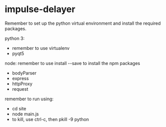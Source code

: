 # impulse-delayer

Remember to set up the python virtual environment and install the required packages.

python 3:
- remember to use virtualenv
- pyqt5

node:
remember to use install --save to install the npm packages
- bodyParser
- express
- httpProxy
- request

remember to run using:
- cd site
- node main.js
- to kill, use ctrl-c, then pkill -9 python
